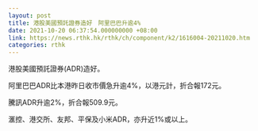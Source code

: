 ```yaml
---
layout: post
title: 港股美國預託證券造好　阿里巴巴升逾4%
date: 2021-10-20 06:37:54.000000000 +08:00
link: https://news.rthk.hk/rthk/ch/component/k2/1616004-20211020.htm
categories: rthk
---
```


港股美國預託證券(ADR)造好。

阿里巴巴ADR比本港昨日收市價急升逾4%，以港元計，折合報172元。

騰訊ADR升逾2%，折合報509.9元。

滙控、港交所、友邦、平保及小米ADR，亦升近1%或以上。
